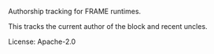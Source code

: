 Authorship tracking for FRAME runtimes.

This tracks the current author of the block and recent uncles.

License: Apache-2.0